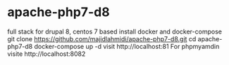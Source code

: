 # apache-php7-d8
full stack for drupal 8, centos 7 based
install docker and docker-compose
git clone https://github.com/majidlahmidi/apache-php7-d8.git
cd apache-php7-d8
docker-compose up -d
visit http://localhost:81
For phpmyamdin visite http://localhost:8082




